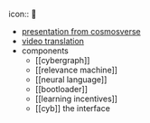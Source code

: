icon:: 👙

- [presentation from cosmosverse](https://cyb.ai/oracle/ask/QmTsBLAHC1Lk7n76GX4P3EvbAfNjBmZxwjknWy41SJZBGg)
- [video translation](https://www.youtube.com/watch?v=bd_PziPbl74&t=29810s)
- components
	- [[cybergraph]]
	- [[relevance machine]]
	- [[neural language]]
	- [[bootloader]]
	- [[learning incentives]]
	- [[cyb]] the interface